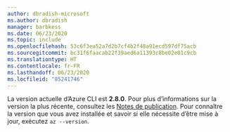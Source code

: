 ```yaml
---
author: dbradish-microsoft
ms.author: dbradish
manager: barbkess
ms.date: 06/23/2020
ms.topic: include
ms.openlocfilehash: 53c6f3ea52a7d2b7cf4b2f48a91ecd597df75acb
ms.sourcegitcommit: bc31f6faacab22f39aed6a11393c8be02e01c9cb
ms.translationtype: HT
ms.contentlocale: fr-FR
ms.lasthandoff: 06/23/2020
ms.locfileid: "85241746"
---
```

La version actuelle d’Azure CLI est __2.8.0__. Pour plus d’informations sur la version la plus récente, consultez les [Notes de publication](../release-notes-azure-cli.md). Pour connaître la version que vous avez installée et savoir si elle nécessite d’être mise à jour, exécutez `az --version`.
